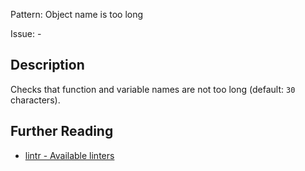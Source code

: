 Pattern: Object name is too long

Issue: -

## Description

Checks that function and variable names are not too long (default: `30` characters).

## Further Reading

* [lintr - Available linters](https://lintr.r-lib.org/reference/index.html)